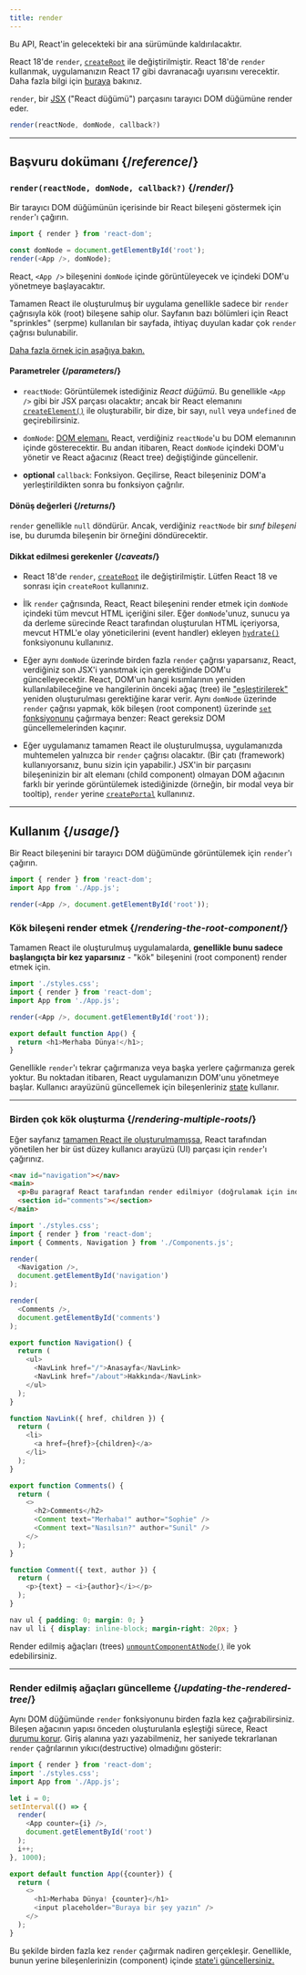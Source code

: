 ```yaml
---
title: render
---
```


<Deprecated>

Bu API, React'in gelecekteki bir ana sürümünde kaldırılacaktır.

React 18'de `render`, [`createRoot`](/reference/react-dom/client/createRoot) ile değiştirilmiştir. React 18'de `render` kullanmak, uygulamanızın React 17 gibi davranacağı uyarısını verecektir. Daha fazla bilgi için [buraya](/blog/2022/03/08/react-18-upgrade-guide#updates-to-client-rendering-apis) bakınız.

</Deprecated>

<Intro>

`render`, bir [JSX](/learn/writing-markup-with-jsx) ("React düğümü") parçasını tarayıcı DOM düğümüne render eder.

```js
render(reactNode, domNode, callback?)
```

</Intro>

<InlineToc />

---

## Başvuru dokümanı {/*reference*/}

### `render(reactNode, domNode, callback?)` {/*render*/}

Bir tarayıcı DOM düğümünün içerisinde bir React bileşeni göstermek için `render`'ı çağırın.

```js
import { render } from 'react-dom';

const domNode = document.getElementById('root');
render(<App />, domNode);
```

React, `<App />` bileşenini `domNode` içinde görüntüleyecek ve içindeki DOM'u yönetmeye başlayacaktır.

Tamamen React ile oluşturulmuş bir uygulama genellikle sadece bir `render` çağrısıyla kök (root) bileşene sahip olur. Sayfanın bazı bölümleri için React "sprinkles" (serpme) kullanılan bir sayfada, ihtiyaç duyulan kadar çok `render` çağrısı bulunabilir.

[Daha fazla örnek için aşağıya bakın.](#usage)

#### Parametreler {/*parameters*/}

* `reactNode`: Görüntülemek istediğiniz *React düğümü*. Bu genellikle `<App />` gibi bir JSX parçası olacaktır; ancak bir React elemanını [`createElement()`](/reference/react/createElement) ile oluşturabilir, bir dize, bir sayı, `null` veya `undefined` de geçirebilirsiniz.

* `domNode`: [DOM elemanı.](https://developer.mozilla.org/en-US/docs/Web/API/Element) React, verdiğiniz `reactNode`'u bu DOM elemanının içinde gösterecektir. Bu andan itibaren, React `domNode` içindeki DOM'u yönetir ve React ağacınız (React tree) değiştiğinde güncellenir.

* **optional** `callback`: Fonksiyon. Geçilirse, React bileşeniniz DOM'a yerleştirildikten sonra bu fonksiyon çağrılır.

#### Dönüş değerleri {/*returns*/}

`render` genellikle `null` döndürür. Ancak, verdiğiniz `reactNode` bir *sınıf bileşeni* ise, bu durumda bileşenin bir örneğini döndürecektir.

#### Dikkat edilmesi gerekenler {/*caveats*/}

* React 18'de `render`, [`createRoot`](/reference/react-dom/client/createRoot) ile değiştirilmiştir. Lütfen React 18 ve sonrası için `createRoot` kullanınız.

* İlk `render` çağrısında, React, React bileşenini render etmek için `domNode` içindeki tüm mevcut HTML içeriğini siler. Eğer `domNode`'unuz, sunucu ya da derleme sürecinde React tarafından oluşturulan HTML içeriyorsa, mevcut HTML'e olay yöneticilerini (event handler) ekleyen [`hydrate()`](/reference/react-dom/hydrate) fonksiyonunu kullanınız.

* Eğer aynı `domNode` üzerinde birden fazla `render` çağrısı yaparsanız, React, verdiğiniz son JSX'i yansıtmak için gerektiğinde DOM'u güncelleyecektir. React, DOM'un hangi kısımlarının yeniden kullanılabileceğine ve hangilerinin önceki ağaç (tree) ile ["eşleştirilerek"](/learn/preserving-and-resetting-state) yeniden oluşturulması gerektiğine karar verir. Aynı `domNode` üzerinde `render` çağrısı yapmak, kök bileşen (root component) üzerinde [`set` fonksiyonunu](/reference/react/useState#setstate) çağırmaya benzer: React gereksiz DOM güncellemelerinden kaçınır.

* Eğer uygulamanız tamamen React ile oluşturulmuşsa, uygulamanızda muhtemelen yalnızca bir `render` çağrısı olacaktır. (Bir çatı (framework) kullanıyorsanız, bunu sizin için yapabilir.) JSX'in bir parçasını bileşeninizin bir alt elemanı (child component) olmayan DOM ağacının farklı bir yerinde görüntülemek istediğinizde (örneğin, bir modal veya bir tooltip), `render` yerine [`createPortal`](/reference/react-dom/createPortal) kullanınız.

---

## Kullanım {/*usage*/}

Bir <CodeStep step={1}>React bileşenini</CodeStep> bir <CodeStep step={2}>tarayıcı DOM düğümünde</CodeStep> görüntülemek için `render`'ı çağırın.

```js [[1, 4, "<App />"], [2, 4, "document.getElementById('root')"]]
import { render } from 'react-dom';
import App from './App.js';

render(<App />, document.getElementById('root'));
```

### Kök bileşeni render etmek {/*rendering-the-root-component*/}

Tamamen React ile oluşturulmuş uygulamalarda, **genellikle bunu sadece başlangıçta bir kez yaparsınız** - "kök" bileşenini (root component) render etmek için.

<Sandpack>

```js index.js active
import './styles.css';
import { render } from 'react-dom';
import App from './App.js';

render(<App />, document.getElementById('root'));
```

```js App.js
export default function App() {
  return <h1>Merhaba Dünya!</h1>;
}
```

</Sandpack>

Genellikle `render`'ı tekrar çağırmanıza veya başka yerlere çağırmanıza gerek yoktur. Bu noktadan itibaren, React uygulamanızın DOM'unu yönetmeye başlar. Kullanıcı arayüzünü güncellemek için bileşenleriniz [state](/reference/react/useState) kullanır.

---

### Birden çok kök oluşturma {/*rendering-multiple-roots*/}

Eğer sayfanız [tamamen React ile oluşturulmamışsa](/learn/add-react-to-an-existing-project#using-react-for-a-part-of-your-existing-page), React tarafından yönetilen her bir üst düzey kullanıcı arayüzü (UI) parçası için `render`'ı çağırınız.

<Sandpack>

```html public/index.html
<nav id="navigation"></nav>
<main>
  <p>Bu paragraf React tarafından render edilmiyor (doğrulamak için index.html dosyasını açın).</p>
  <section id="comments"></section>
</main>
```

```js index.js active
import './styles.css';
import { render } from 'react-dom';
import { Comments, Navigation } from './Components.js';

render(
  <Navigation />,
  document.getElementById('navigation')
);

render(
  <Comments />,
  document.getElementById('comments')
);
```

```js Components.js
export function Navigation() {
  return (
    <ul>
      <NavLink href="/">Anasayfa</NavLink>
      <NavLink href="/about">Hakkında</NavLink>
    </ul>
  );
}

function NavLink({ href, children }) {
  return (
    <li>
      <a href={href}>{children}</a>
    </li>
  );
}

export function Comments() {
  return (
    <>
      <h2>Comments</h2>
      <Comment text="Merhaba!" author="Sophie" />
      <Comment text="Nasılsın?" author="Sunil" />
    </>
  );
}

function Comment({ text, author }) {
  return (
    <p>{text} — <i>{author}</i></p>
  );
}
```

```css
nav ul { padding: 0; margin: 0; }
nav ul li { display: inline-block; margin-right: 20px; }
```

</Sandpack>

Render edilmiş ağaçları (trees) [`unmountComponentAtNode()`](/reference/react-dom/unmountComponentAtNode) ile yok edebilirsiniz.

---

### Render edilmiş ağaçları güncelleme {/*updating-the-rendered-tree*/}

Aynı DOM düğümünde `render` fonksiyonunu birden fazla kez çağırabilirsiniz. Bileşen ağacının yapısı önceden oluşturulanla eşleştiği sürece, React [durumu korur](/learn/preserving-and-resetting-state). Giriş alanına yazı yazabilmeniz, her saniyede tekrarlanan `render` çağrılarının yıkıcı(destructive) olmadığını gösterir:

<Sandpack>

```js index.js active
import { render } from 'react-dom';
import './styles.css';
import App from './App.js';

let i = 0;
setInterval(() => {
  render(
    <App counter={i} />,
    document.getElementById('root')
  );
  i++;
}, 1000);
```

```js App.js
export default function App({counter}) {
  return (
    <>
      <h1>Merhaba Dünya! {counter}</h1>
      <input placeholder="Buraya bir şey yazın" />
    </>
  );
}
```

</Sandpack>

Bu şekilde birden fazla kez `render` çağırmak nadiren gerçekleşir. Genellikle, bunun yerine bileşenlerinizin (component) içinde [state'i güncellersiniz.](/reference/react/useState)
